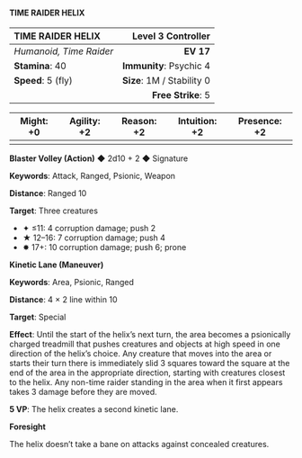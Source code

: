 #### TIME RAIDER HELIX

| TIME RAIDER HELIX | **Level 3 Controller** |
|:-------------------------------------------------- | -------------------------:|
| *Humanoid, Time Raider* | **EV 17** |
| **Stamina**: 40 | **Immunity**: Psychic 4 |
| **Speed**: 5 (fly) | **Size**: 1M / Stability 0 |
|  | **Free Strike**: 5 |

| **Might**: +0 | **Agility**: +2 | **Reason**: +2 | **Intuition**: +2 | **Presence**: +2 |
| --------- | ----------- | ---------- | ------------- | ------------ |
|  |  |  |  |  |

**Blaster Volley (Action)** ◆ 2d10 + 2 ◆ Signature

**Keywords**: Attack, Ranged, Psionic, Weapon

**Distance**: Ranged 10

**Target**: Three creatures

- ✦ ≤11: 4 corruption damage; push 2
- ★ 12–16: 7 corruption damage; push 4
- ✸ 17+: 10 corruption damage; push 6; prone

**Kinetic Lane (Maneuver)**

**Keywords**: Area, Psionic, Ranged

**Distance**: 4 × 2 line within 10

**Target**: Special

**Effect**: Until the start of the helix’s next turn, the area becomes a psionically charged treadmill that pushes creatures and objects at high speed in one direction of the helix’s choice. Any creature that moves into the area or starts their turn there is immediately slid 3 squares toward the square at the end of the area in the appropriate direction, starting with creatures closest to the helix. Any non-time raider standing in the area when it first appears takes 3 damage before they are moved.

**5 VP**: The helix creates a second kinetic lane.

**Foresight**

The helix doesn’t take a bane on attacks against concealed creatures.


